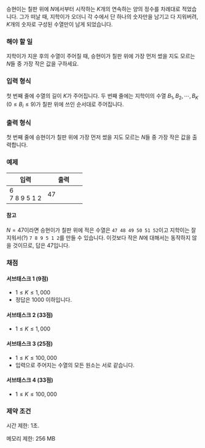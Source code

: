 승현이는 칠판 위에 $N$에서부터 시작하는 $K$개의 연속하는 양의 정수를 차례대로 적었습니다. 그가 떠날 때, 지학이가 오더니 각 수에서 단 하나의 숫자만을 남기고 다 지워버려, $K$개의 숫자로 구성된 수열만이 남게 되었습니다.

### 해야 할 일

지학이가 지운 후의 수열이 주어질 때, 승현이가 칠판 위에 가장 먼저 썼을 지도 모르는 $N$들 중 가장 작은 값을 구하세요.

### 입력 형식

첫 번째 줄에 수열의 길이 $K$가 주어집니다. 두 번째 줄에는 지학이의 수열 $B_{1}, B_{2}, \cdots, B_{K}$ ($0 \le B_{i} \le 9$)가 칠판 위에 쓰인 순서대로 주어집니다.

### 출력 형식

첫 번째 줄에 승현이가 칠판 위에 가장 먼저 썼을 지도 모르는 $N$들 중 가장 작은 값을 출력합니다.

### 예제

<table class='table table-bordered table-condensed'>
 <thead>
  <tr>
   <th style="width: 50%;">입력</th>
   <th style="width: 50%;">출력</th>
  </tr>
 </thead>
 <tbody>
  <tr>
   <td class="code-font">6<br/>
7 8 9 5 1 2</td>
   <td class="code-font">47</td>
  </tr>
 </tbody>
</table>

#### 참고

$N = 47$이라면 승현이가 칠판 위에 적은 수열은 `47 48 49 50 51 52`이고 지학이는 잘 지워서(?) `7 8 9 5 1 2`를 만들 수 있습니다. 이것보다 작은 $N$에 대해서는 동작하지 않을 것이므로, 답은 47입니다.

### 채점

#### 서브태스크 1 (9점)

* $1 \le K \le 1,000$
* 정답은 1000 이하입니다.

#### 서브태스크 2 (33점)

* $1 \le K \le 1,000$

#### 서브태스크 3 (25점)

* $1 \le K \le 100,000$
* 입력으로 주어지는 수열의 모든 원소는 서로 같습니다.

#### 서브태스크 4 (33점)

* $1 \le K \le 100,000$

### 제약 조건

시간 제한: 1초.

메모리 제한: 256 MB